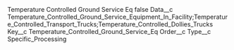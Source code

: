 <?xml version="1.0" encoding="UTF-8"?>
<CustomMetadata xmlns="http://soap.sforce.com/2006/04/metadata" xmlns:xsi="http://www.w3.org/2001/XMLSchema-instance" xmlns:xsd="http://www.w3.org/2001/XMLSchema">
    <label>Temperature Controlled Ground Service Eq</label>
    <protected>false</protected>
    <values>
        <field>Data__c</field>
        <value xsi:type="xsd:string">Temperature_Controlled_Ground_Service_Equipment_In_Facility;Temperature_Controlled_Transport_Trucks;Temperature_Controlled_Dollies_Trucks</value>
    </values>
    <values>
        <field>Key__c</field>
        <value xsi:type="xsd:string">Temperature_Controlled_Ground_Service_Eq</value>
    </values>
    <values>
        <field>Order__c</field>
        <value xsi:nil="true"/>
    </values>
    <values>
        <field>Type__c</field>
        <value xsi:type="xsd:string">Specific_Processing</value>
    </values>
</CustomMetadata>
